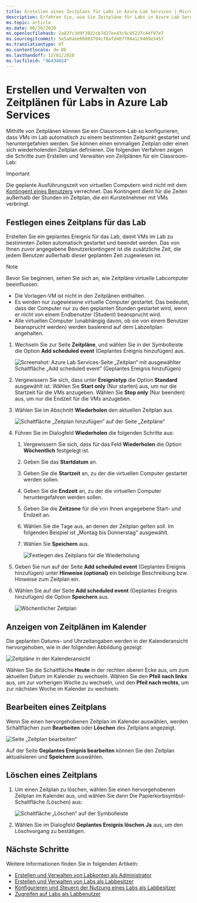 ```yaml
---
title: Erstellen eines Zeitplans für Labs in Azure Lab Services | Microsoft-Dokumentation
description: Erfahren Sie, wie Sie Zeitpläne für Labs in Azure Lab Services erstellen, sodass virtuelle Computer in den Labs zu einem bestimmten Zeitpunkt gestartet und heruntergefahren werden.
ms.topic: article
ms.date: 06/26/2020
ms.openlocfilehash: 2a827c3d9f3022cb7d27ee43c9c95227c44f97e7
ms.sourcegitcommit: 5e5a0abe60803704cf8afd407784a1c9469e545f
ms.translationtype: HT
ms.contentlocale: de-DE
ms.lasthandoff: 12/01/2020
ms.locfileid: "96434024"
---
```

# <a name="create-and-manage-schedules-for-labs-in-azure-lab-services"></a>Erstellen und Verwalten von Zeitplänen für Labs in Azure Lab Services 
Mithilfe von Zeitplänen können Sie ein Classroom-Lab so konfigurieren, dass VMs im Lab automatisch zu einem bestimmten Zeitpunkt gestartet und heruntergefahren werden. Sie können einen einmaligen Zeitplan oder einen sich wiederholenden Zeitplan definieren. Die folgenden Verfahren zeigen die Schritte zum Erstellen und Verwalten von Zeitplänen für ein Classroom-Lab: 

> [!IMPORTANT]
> Die geplante Ausführungszeit von virtuellen Computern wird nicht mit dem [Kontingent eines Benutzers](how-to-configure-student-usage.md#set-quotas-for-users) verrechnet. Das Kontingent dient für die Zeiten außerhalb der Stunden im Zeitplan, die ein Kursteilnehmer mit VMs verbringt. 

## <a name="set-a-schedule-for-the-lab"></a>Festlegen eines Zeitplans für das Lab
Erstellen Sie ein geplantes Ereignis für das Lab, damit VMs im Lab zu bestimmten Zeiten automatisch gestartet und beendet werden. Das von Ihnen zuvor angegebene Benutzerkontingent ist die zusätzliche Zeit, die jedem Benutzer außerhalb dieser geplanten Zeit zugewiesen ist. 

> [!NOTE]
> Bevor Sie beginnen, sehen Sie sich an, wie Zeitpläne virtuelle Labcomputer beeinflussen: 
>- Die Vorlagen-VM ist nicht in den Zeitplänen enthalten. 
>- Es werden nur zugewiesene virtuelle Computer gestartet. Das bedeutet, dass der Computer nur zu den geplanten Stunden gestartet wird, wenn er nicht von einem Endbenutzer (Student) beansprucht wird. 
>- Alle virtuellen Computer (unabhängig davon, ob sie von einem Benutzer beansprucht werden) werden basierend auf dem Labzeitplan angehalten. 

1. Wechseln Sie zur Seite **Zeitpläne**, und wählen Sie in der Symbolleiste die Option **Add scheduled event** (Geplantes Ereignis hinzufügen) aus. 

    ![Screenshot: Azure Lab Services-Seite „Zeitplan“ mit ausgewählter Schaltfläche „Add scheduled event“ (Geplantes Ereignis hinzufügen)](./media/how-to-create-schedules/add-schedule-button.png)
2. Vergewissern Sie sich, dass unter **Ereignistyp** die Option **Standard** ausgewählt ist. Wählen Sie **Start only** (Nur starten) aus, um nur die Startzeit für die VMs anzugeben. Wählen Sie **Stop only** (Nur beenden) aus, um nur die Endzeit für die VMs anzugeben. 
7. Wählen Sie im Abschnitt **Wiederholen** den aktuellen Zeitplan aus. 

    ![Schaltfläche „Zeitplan hinzufügen“ auf der Seite „Zeitpläne“](./media/how-to-create-schedules/select-current-schedule.png)
5. Führen Sie im Dialogfeld **Wiederholen** die folgenden Schritte aus:
    1. Vergewissern Sie sich, dass für das Feld **Wiederholen** die Option **Wöchentlich** festgelegt ist. 
    3. Geben Sie das **Startdatum** an.
    4. Geben Sie die **Startzeit** an, zu der die virtuellen Computer gestartet werden sollen.
    5. Geben Sie die **Endzeit** an, zu der die virtuellen Computer heruntergefahren werden sollen. 
    6. Geben Sie die **Zeitzone** für die von Ihnen angegebene Start- und Endzeit an. 
    2. Wählen Sie die Tage aus, an denen der Zeitplan gelten soll. Im folgenden Beispiel ist „Montag bis Donnerstag“ ausgewählt. 
    8. Wählen Sie **Speichern** aus. 

        ![Festlegen des Zeitplans für die Wiederholung](./media/how-to-create-schedules/set-repeat-schedule.png)

3. Geben Sie nun auf der Seite **Add scheduled event** (Geplantes Ereignis hinzufügen) unter **Hinweise (optional)** ein beliebige Beschreibung bzw. Hinweise zum Zeitplan ein. 
4. Wählen Sie auf der Seite **Add scheduled event** (Geplantes Ereignis hinzufügen) die Option **Speichern** aus. 

    ![Wöchentlicher Zeitplan](./media/how-to-create-schedules/add-schedule-page-weekly.png)

## <a name="view-schedules-in-calendar"></a>Anzeigen von Zeitplänen im Kalender
Die geplanten Datums- und Uhrzeitangaben werden in der Kalenderansicht hervorgehoben, wie in der folgenden Abbildung gezeigt:

![Zeitpläne in der Kalenderansicht](./media/how-to-create-schedules/schedules-calendar.png)

Wählen Sie die Schaltfläche **Heute** in der rechten oberen Ecke aus, um zum aktuellen Datum im Kalender zu wechseln. Wählen Sie den **Pfeil nach links** aus, um zur vorherigen Woche zu wechseln, und den **Pfeil nach rechts**, um zur nächsten Woche im Kalender zu wechseln. 

## <a name="edit-a-schedule"></a>Bearbeiten eines Zeitplans
Wenn Sie einen hervorgehobenen Zeitplan im Kalender auswählen, werden Schaltflächen zum **Bearbeiten** oder **Löschen** des Zeitplans angezeigt. 

![Seite „Zeitplan bearbeiten“](./media/how-to-create-schedules/schedule-edit-button.png)

Auf der Seite **Geplantes Ereignis bearbeiten** können Sie den Zeitplan aktualisieren und **Speichern** auswählen. 

## <a name="delete-a-schedule"></a>Löschen eines Zeitplans

1. Um einen Zeitplan zu löschen, wählen Sie einen hervorgehobenen Zeitplan im Kalender aus, und wählen Sie dann Die Papierkorbsymbol-Schaltfläche (Löschen) aus:

    ![Schaltfläche „Löschen“ auf der Symbolleiste](./media/how-to-create-schedules/schedule-delete-button.png)
2. Wählen Sie im Dialogfeld **Geplantes Ereignis löschen** **Ja** aus, um den Löschvorgang zu bestätigen. 



## <a name="next-steps"></a>Nächste Schritte
Weitere Informationen finden Sie in folgenden Artikeln:

- [Erstellen und Verwalten von Labkonten als Administrator](how-to-manage-lab-accounts.md)
- [Erstellen und Verwalten von Labs als Labbesitzer](how-to-manage-classroom-labs.md)
- [Konfigurieren und Steuern der Nutzung eines Labs als Labbesitzer](how-to-configure-student-usage.md)
- [Zugreifen auf Labs als Labbenutzer](how-to-use-classroom-lab.md)

